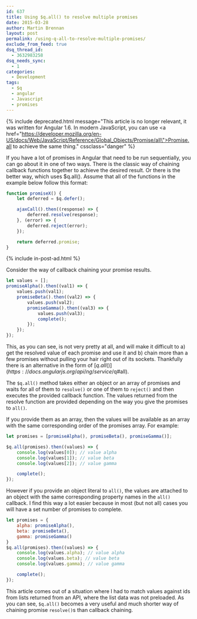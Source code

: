 ```yaml
---
id: 637
title: Using $q.all() to resolve multiple promises
date: 2015-03-28
author: Martin Brennan
layout: post
permalink: /using-q-all-to-resolve-multiple-promises/
exclude_from_feed: true
dsq_thread_id:
  - 3632983258
dsq_needs_sync:
  - 1
categories:
  - Development
tags:
  - $q
  - angular
  - Javascript
  - promises
---
```


{% include deprecated.html message="This article is no longer relevant, it was written for Angular 1.6. In modern JavaScript, you can use <a href=\"https://developer.mozilla.org/en-US/docs/Web/JavaScript/Reference/Global_Objects/Promise/all\">Promise.all</a> to achieve the same thing." cssclass="danger" %}

If you have a lot of promises in Angular that need to be run sequentially, you can go about it in one of two ways. There is the classic way of chaining callback functions together to achieve the desired result. Or there is the better way, which uses $q.all(). <!--more--> Assume that all of the functions in the example below follow this format:

```javascript
function promiseX() {
    let deferred = $q.defer();

    ajaxCall().then((response) => {
        deferred.resolve(response);
    }, (error) => {
        deferred.reject(error);
    });

    return deferred.promise;
}
```

{% include in-post-ad.html %}

Consider the way of callback chaining your promise results.

```javascript
let values = [];
promiseAlpha().then((val1) => {
    values.push(val1);
    promiseBeta().then((val2) => {
        values.push(val2);
        promiseGamma().then((val3) => {
            values.push(val3);
            complete();
        });
    });
});
```

This, as you can see, is not very pretty at all, and will make it difficult to a) get the resolved value of each promise and use it and b) chain more than a few promises without pulling your hair right out of its sockets. Thankfully there is an alternative in the form of [$q.all()](https://docs.angularjs.org/api/ng/service/$q#all).

The `$q.all()` method takes either an object or an array of promises and waits for all of them to `resolve()` or one of them to `reject()` and then executes the provided callback function. The values returned from the resolve function are provided depending on the way you give the promises to `all()`.

If you provide them as an array, then the values will be available as an array with the same corresponding order of the promises array. For example:

```javascript
let promises = [promiseAlpha(), promiseBeta(), promiseGamma()];

$q.all(promises).then((values) => {
    console.log(values[0]); // value alpha
    console.log(values[1]); // value beta
    console.log(values[2]); // value gamma

    complete();
});
```

However if you provide an object literal to `all()`, the values are attached to an object with the same corresponding property names in the `all()` callback. I find this way a lot easier because in most (but not all) cases you will have a set number of promises to complete.

```javascript
let promises = {
    alpha: promiseAlpha(),
    beta: promiseBeta(),
    gamma: promiseGamma()
}
$q.all(promises).then((values) => {
    console.log(values.alpha); // value alpha
    console.log(values.beta); // value beta
    console.log(values.gamma); // value gamma

    complete();
});
```

This article comes out of a situation where I had to match values against ids from lists returned from an API, where the list data was not preloaded. As you can see, `$q.all()` becomes a very useful and much shorter way of chaining promise `resolve()`s than callback chaining.
